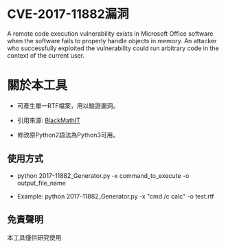 
# CVE-2017-11882漏洞

A remote code execution vulnerability exists in Microsoft Office software when the software fails to properly handle objects in memory. An attacker who successfully exploited the vulnerability could run arbitrary code in the context of the current user.


# 關於本工具

* 可產生單一RTF檔案，用以驗證漏洞。

* 引用來源: [BlackMathIT](https://github.com/BlackMathIT/2017-11882_Generator)

* 修改原Python2語法為Python3可用。

## 使用方式

* python 2017-11882_Generator.py -x command_to_execute -o output_file_name

* Example:
python 2017-11882_Generator.py -x "cmd /c calc" -o test.rtf

## 免責聲明

本工具僅供研究使用
